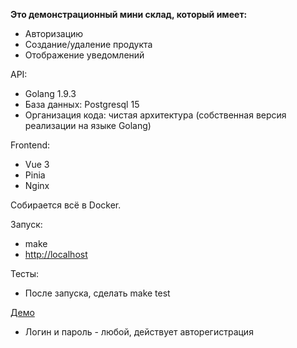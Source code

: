 **Это демонстрационный мини склад, который имеет:**
 
* Авторизацию
* Создание/удаление продукта
* Отображение уведомлений

API:

* Golang 1.9.3
* База данных: Postgresql 15
* Организация кода: чистая архитектура (собственная версия реализации на языке Golang)

Frontend:

* Vue 3
* Pinia
* Nginx

Собирается всё в Docker.

Запуск:

* make
* [http://localhost](http://localhost)

Тесты:

* После запуска, сделать make test

[Демо](https://demo-store.darkzar.uz)

* Логин и пароль - любой, действует авторегистрация

